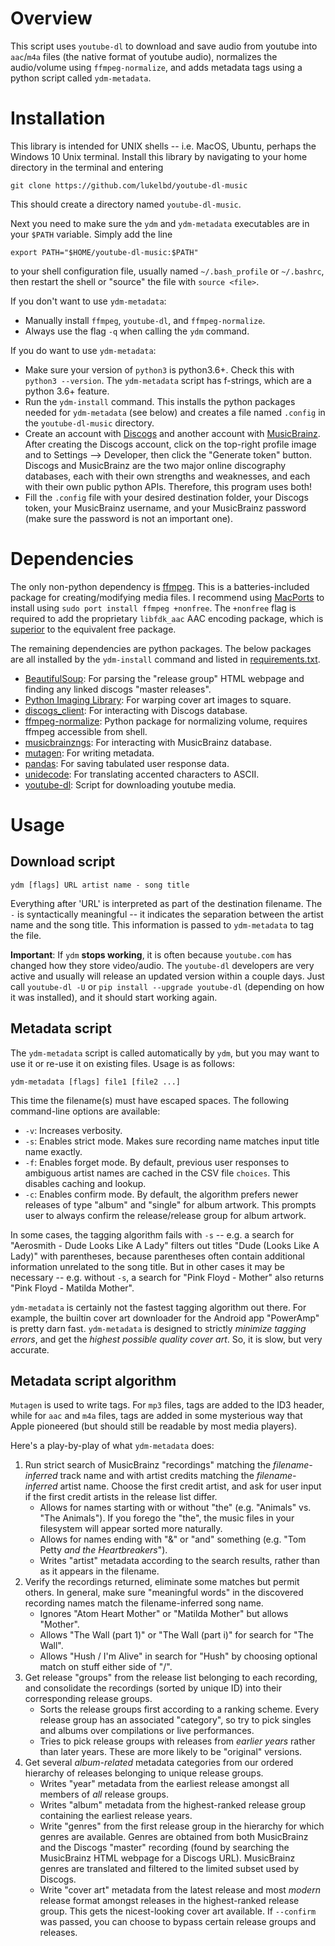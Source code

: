 <!-- ## Be Careful! -->
<!-- Downloading content from the internet for personal use (not distribution) is not illegal (criminal law or copyright infringement); but by using this script, you are breaking Youtube's Terms of Service (civil law). Then again, that's a problem for the `youtube-dl` devs, not us :) -->
# Overview
<!-- [![Donate](https://img.shields.io/badge/Donate-PayPal-green.svg)](lukelbd@gmail.com) -->
This script uses `youtube-dl` to download and save audio from youtube into `aac`/`m4a` files (the native format of youtube audio), normalizes the audio/volume using `ffmpeg-normalize`, and adds metadata tags using a python script called `ydm-metadata`.

# Installation
This library is intended for UNIX shells -- i.e. MacOS, Ubuntu, perhaps the Windows 10 Unix terminal. Install this library by navigating to your home directory in the terminal and entering

    git clone https://github.com/lukelbd/youtube-dl-music

This should create a directory named `youtube-dl-music`.

Next you need to make sure the `ydm` and `ydm-metadata` executables are in your `$PATH` variable. Simply add the line

    export PATH="$HOME/youtube-dl-music:$PATH"

to your shell configuration file, usually named `~/.bash_profile` or `~/.bashrc`,
then restart the shell or "source" the file with `source <file>`.

If you don't want to use `ydm-metadata`:

  * Manually install `ffmpeg`, `youtube-dl`, and `ffmpeg-normalize`.
  * Always use the flag `-q` when calling the `ydm` command.

If you do want to use `ydm-metadata`:

  * Make sure your version of `python3` is python3.6+. Check this with `python3 --version`. The `ydm-metadata` script has f-strings, which are a python 3.6+ feature.
  * Run the `ydm-install` command. This installs the python packages needed for `ydm-metadata` (see below) and creates a file named `.config` in the `youtube-dl-music` directory.
  * Create an account with [Discogs](https://www.discogs.com/users/create) and another account with [MusicBrainz](https://musicbrainz.org/register?uri=%2Fdoc%2FHow_to_Create_an_Account). After creating the Discogs account, click on the top-right profile image and to Settings --> Developer, then click the "Generate token" button. Discogs and MusicBrainz are the two major online discography databases, each with their own strengths and weaknesses, and each with their own public python APIs. Therefore, this program uses both!
  * Fill the `.config` file with your desired destination folder, your Discogs token, your MusicBrainz username, and your MusicBrainz password (make sure the password is not an important one).

# Dependencies
The only non-python dependency is [ffmpeg](https://github.com/FFmpeg/FFmpeg). This is a batteries-included package for creating/modifying media files. I recommend using [MacPorts](https://www.macports.org) to install using `sudo port install ffmpeg +nonfree`. The `+nonfree` flag is required to add the proprietary `libfdk_aac` AAC encoding package, which is [superior](https://trac.ffmpeg.org/wiki/Encode/AAC) to the equivalent free package.

The remaining dependencies are python packages. The below packages are all installed by the `ydm-install` command and listed in [requirements.txt](requirements.txt).

  * [BeautifulSoup](https://pypi.python.org/pypi/beautifulsoup4): For parsing the "release group" HTML webpage and finding any linked discogs "master releases".
  * [Python Imaging Library](https://pypi.python.org/pypi/PIL): For warping cover art images to square.
  * [discogs_client](https://github.com/discogs/discogs_client): For interacting with Discogs database.
  * [ffmpeg-normalize](https://github.com/slhck/ffmpeg-normalize): Python package for normalizing volume, requires ffmpeg accessible from shell.
  * [musicbrainzngs](https://github.com/alastair/python-musicbrainzngs): For interacting with MusicBrainz database.
  * [mutagen](https://github.com/quodlibet/mutagen): For writing metadata.
  * [pandas](https://github.com/pandas-dev/pandas): For saving tabulated user response data.
  * [unidecode](https://pypi.python.org/pypi/Unidecode): For translating accented characters to ASCII.
  * [youtube-dl](https://github.com/rg3/youtube-dl): Script for downloading youtube media.

# Usage
## Download script

    ydm [flags] URL artist name - song title

Everything after 'URL' is interpreted as part of the destination filename. The `-` is syntactically meaningful -- it indicates the separation between the artist name and the song title. This information is passed to `ydm-metadata` to tag the file.

**Important**: If  `ydm` **stops working**, it is often because `youtube.com` has changed how they store video/audio. The `youtube-dl` developers are very active and usually will release an updated version within a couple days. Just call `youtube-dl -U` or `pip install --upgrade youtube-dl` (depending on how it was installed), and it should start working again.

## Metadata script
The `ydm-metadata` script is called automatically by `ydm`, but you may want to use it or re-use it on existing files. Usage is as follows:

    ydm-metadata [flags] file1 [file2 ...]

This time the filename(s) must have escaped spaces. The following command-line options are available:

* `-v`: Increases verbosity.
* `-s`: Enables strict mode. Makes sure recording name matches input title name exactly.
* `-f`: Enables forget mode. By default, previous user responses to ambiguous artist names are cached in the CSV file `choices`. This disables caching and lookup.
* `-c`: Enables confirm mode. By default, the algorithm prefers newer releases of type "album" and "single" for album artwork. This prompts user to always confirm the release/release group for album artwork.

In some cases, the tagging algorithm fails with `-s` -- e.g. a search for "Aerosmith - Dude Looks Like A Lady" filters out titles "Dude (Looks Like A Lady)" with parentheses, because parentheses often contain additional information unrelated to the song title. But in other cases it may be necessary -- e.g. without `-s`, a search for "Pink Floyd - Mother" also returns "Pink Floyd - Matilda Mother".

`ydm-metadata` is certainly not the fastest tagging algorithm out there. For example, the builtin cover art downloader for the Android app "PowerAmp" is pretty darn fast. `ydm-metadata` is designed to strictly *minimize tagging errors*, and get the *highest possible quality cover art*. So, it is slow, but very accurate.

## Metadata script algorithm
`Mutagen` is used to write tags. For `mp3` files, tags are added to the ID3 header, while for `aac` and `m4a` files, tags are added in some mysterious way that Apple pioneered (but should still be readable by most media players).

Here's a play-by-play of what `ydm-metadata` does:

1. Run strict search of MusicBrainz "recordings" matching the *filename-inferred* track name and with artist credits matching the *filename-inferred* artist name. Choose the first credit artist, and ask for user input if the first credit artists in the release list differ.
    * Allows for names starting with or without "the" (e.g. "Animals" vs. "The Animals"). If you forego the "the", the music files in your filesystem will appear sorted more naturally.
    * Allows for names ending with "&" or "and" something (e.g. "Tom Petty *and the Heartbreakers*").
    * Writes "artist" metadata according to the search results, rather than as it appears in the filename.
2. Verify the recordings returned, eliminate some matches but permit others. In general, make sure "meaningful words" in the discovered recording names match the filename-inferred song name.
    * Ignores "Atom Heart Mother" or "Matilda Mother" but allows "Mother".
    * Allows "The Wall (part 1)" or "The Wall (part i)" for search for "The Wall".
    * Allows "Hush / I'm Alive" in search for "Hush" by choosing optional match on stuff either side of "/".
3. Get release "groups" from the release list belonging to each recording, and consolidate the recordings (sorted by unique ID) into their corresponding release groups.
    * Sorts the release groups first according to a ranking scheme. Every release group has an associated "category", so try to pick singles and albums over compilations or live performances.
    * Tries to pick release groups with releases from *earlier years* rather than later years. These are more likely to be "original" versions.
4. Get several *album-related* metadata categories from our ordered hierarchy of releases belonging to unique release groups.
    * Writes "year" metadata from the earliest release amongst all members of *all* release groups.
    * Writes "album" metadata from the highest-ranked release group containing the earliest release years.
    * Write "genres" from the first release group in the hierarchy for which genres are available. Genres are obtained from both MusicBrainz and the Discogs "master" recording (found by searching the MusicBrainz HTML webpage for a Discogs URL). MusicBrainz genres are translated and filtered to the limited subset used by Discogs.
    * Write "cover art" metadata from the latest release and most *modern* release format amongst releases in the highest-ranked release group. This gets the nicest-looking cover art available. If `--confirm` was passed, you can choose to bypass certain release groups and releases.

